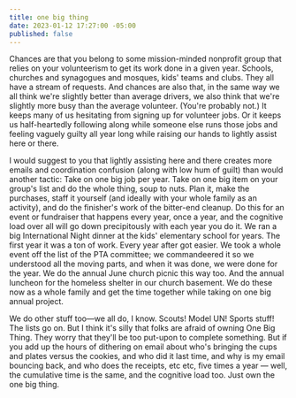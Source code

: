 ```yaml
---
title: one big thing
date: 2023-01-12 17:27:00 -05:00
published: false
---
```


Chances are that you belong to some mission-minded nonprofit group that relies on your volunteerism to get its work done in a given year. Schools, churches and synagogues and mosques, kids' teams and clubs. They all have a stream of requests. And chances are also that, in the same way we all think we're slightly better than average drivers, we also think that we're slightly more busy than the average volunteer. (You're probably not.) It keeps many of us hesitating from signing up for volunteer jobs. Or it keeps us half-heartedly following along while someone else runs those jobs and feeling vaguely guilty all year long while raising our hands to lightly assist here or there.

I would suggest to you that lightly assisting here and there creates more emails and coordination confusion (along with low hum of guilt) than would another tactic: Take on one big job per year. Take on one big item on your group's list and do the whole thing, soup to nuts. Plan it, make the purchases, staff it yourself (and ideally with your whole family as an activity), and do the finisher's work of the bitter-end cleanup. Do this for an event or fundraiser that happens every year, once a year, and the cognitive load over all will go down precipitously with each year you do it. We ran a big International Night dinner at the kids' elementary school for years. The first year it was a ton of work. Every year after got easier. We took a whole event off the list of the PTA committee; we commandeered it so we understood all the moving parts, and when it was done, we were done for the year. We do the annual June church picnic this way too. And the annual luncheon for the homeless shelter in our church basement. We do these now as a whole family and get the time together while taking on one big annual project.

We do other stuff too—we all do, I know. Scouts! Model UN! Sports stuff! The lists go on. But I think it's silly that folks are afraid of owning One Big Thing. They worry that they'll be too put-upon to complete something. But if you add up the hours of dithering on email about who's bringing the cups and plates versus the cookies, and who did it last time, and why is my email bouncing back, and who does the receipts, etc etc, five times a year — well, the cumulative time is the same, and the cognitive load too. Just own the one big thing. 

